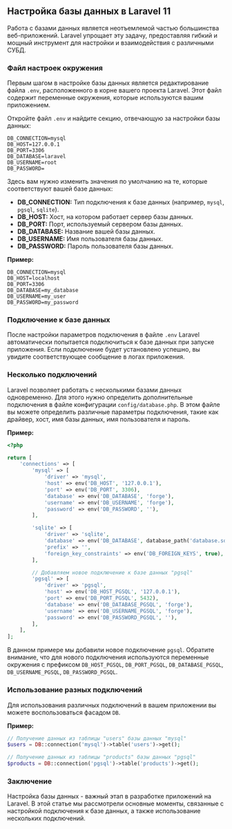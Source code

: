 ## Настройка базы данных в Laravel 11

Работа с базами данных является неотъемлемой частью большинства веб-приложений. Laravel упрощает эту задачу, предоставляя  гибкий и мощный инструмент для настройки и взаимодействия с различными СУБД. 

### Файл настроек окружения

Первым шагом в настройке базы данных является редактирование файла `.env`, расположенного в корне вашего проекта Laravel. Этот файл содержит переменные окружения, которые используются вашим приложением. 

Откройте файл `.env` и найдите секцию, отвечающую за настройки базы данных:

```
DB_CONNECTION=mysql
DB_HOST=127.0.0.1
DB_PORT=3306
DB_DATABASE=laravel
DB_USERNAME=root
DB_PASSWORD=
```

Здесь вам нужно изменить значения по умолчанию на те, которые соответствуют вашей базе данных:

* **DB_CONNECTION:** Тип подключения к базе данных (например, `mysql`, `pgsql`, `sqlite`).
* **DB_HOST:** Хост, на котором работает сервер базы данных.
* **DB_PORT:** Порт, используемый сервером базы данных.
* **DB_DATABASE:** Название вашей базы данных.
* **DB_USERNAME:** Имя пользователя базы данных.
* **DB_PASSWORD:** Пароль пользователя базы данных.

**Пример:**

```
DB_CONNECTION=mysql
DB_HOST=localhost
DB_PORT=3306
DB_DATABASE=my_database
DB_USERNAME=my_user
DB_PASSWORD=my_password
```

### Подключение к базе данных

После настройки параметров подключения в файле `.env` Laravel автоматически попытается подключиться к базе данных при запуске приложения. Если подключение будет установлено успешно, вы увидите соответствующее сообщение в логах приложения.

### Несколько подключений

Laravel позволяет работать с несколькими базами данных одновременно. Для этого нужно определить дополнительные подключения в файле конфигурации `config/database.php`. В этом файле вы можете определить различные параметры подключения, такие как драйвер, хост, имя базы данных, имя пользователя и пароль.

**Пример:**

```php
<?php

return [
    'connections' => [
        'mysql' => [
            'driver' => 'mysql',
            'host' => env('DB_HOST', '127.0.0.1'),
            'port' => env('DB_PORT', 3306),
            'database' => env('DB_DATABASE', 'forge'),
            'username' => env('DB_USERNAME', 'forge'),
            'password' => env('DB_PASSWORD', ''),
        ],

        'sqlite' => [
            'driver' => 'sqlite',
            'database' => env('DB_DATABASE', database_path('database.sqlite')),
            'prefix' => '',
            'foreign_key_constraints' => env('DB_FOREIGN_KEYS', true),
        ],

        // Добавляем новое подключение к базе данных "pgsql"
        'pgsql' => [
            'driver' => 'pgsql',
            'host' => env('DB_HOST_PGSQL', '127.0.0.1'), 
            'port' => env('DB_PORT_PGSQL', 5432),
            'database' => env('DB_DATABASE_PGSQL', 'forge'),
            'username' => env('DB_USERNAME_PGSQL', 'forge'), 
            'password' => env('DB_PASSWORD_PGSQL', ''), 
        ],
    ],
];
```

В данном примере мы добавили новое подключение `pgsql`. Обратите внимание, что для нового подключения используются переменные окружения с префиксом `DB_HOST_PGSQL`, `DB_PORT_PGSQL`, `DB_DATABASE_PGSQL`, `DB_USERNAME_PGSQL`, `DB_PASSWORD_PGSQL`. 

### Использование разных подключений

Для использования различных подключений в вашем приложении вы можете воспользоваться фасадом `DB`.

**Пример:**

```php
// Получение данных из таблицы "users" базы данных "mysql"
$users = DB::connection('mysql')->table('users')->get();

// Получение данных из таблицы "products" базы данных "pgsql"
$products = DB::connection('pgsql')->table('products')->get();
```

### Заключение

Настройка базы данных - важный этап в разработке приложений на Laravel. В этой статье мы рассмотрели основные моменты, связанные с настройкой подключения к базе данных, а также  использование  нескольких подключений. 
